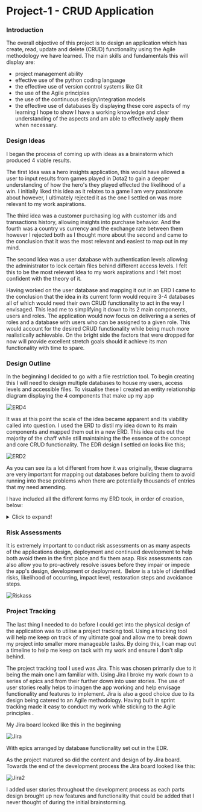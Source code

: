 # **Project-1 - CRUD Application**

### **Introduction**
The overall objective of this project is to design an application which has  create, read, update and delete (CRUD) functionality using the Agile methodology we have learned. 
The main skills and fundamentals this will display are:
* project management ability
* effective use of the python coding language
* the effective use of version control systems like Git
* the use of the Agile principles
* the use of the continuous design/integration models
* the effective use of databases
By displaying these core aspects of my learning I hope to show I have a working knowledge and clear understanding of the aspects and am able to effectively apply them when necessary. 



### **Design Ideas**
I began the process of  coming up with ideas as a brainstorm which produced 4 viable results.

The first Idea was a hero insights application, this would have allowed a user to input results from games played in Dota2 to gain a deeper understanding of how the hero's they played effected the likelihood of a win. 
I initially liked this idea as it relates to a game I am very passionate about however, I ultimately rejected it as the one I settled on was more relevant to my work aspirations.

The third idea was a customer purchasing log with customer ids and transactions history, allowing insights into purchase behavior. And the fourth was a country vs currency and the exchange rate between them however I rejected both as I thought more about the second and came to the conclusion that it was the most relevant and easiest to map out in my mind. 

The second Idea was a user database with authentication levels allowing the administrator to lock certain files behind different access levels. I felt this to be the most relevant Idea to my work aspirations and I felt most confident with the theory of it. 

Having worked on the user database and mapping it out in an ERD I came to the conclusion that the idea in its current form would require 3-4 databases all of which would need their own CRUD functionality to act in the way I envisaged. This lead me to simplifying it down to its 2 main components, users and roles. The application would now focus on delivering a a series of roles and a database with users who can be assigned to a given role. This would account for the desired CRUD functionality while being much more realistically achievable.
On the bright side the factors that were dropped for now will provide excellent stretch goals should it achieve its man functionality with time to spare. 



### **Design Outline** 
In the beginning  I decided to go with a file restriction tool. To begin creating this I will need to design multiple databases to house my users, access levels and accessible files.
To visualise these I created an entity relationship diagram displaying the 4 components that make up my app

![ERD4](https://i.imgur.com/7IW14a7.png)

It was at this point the scale of the idea became apparent and its viability called into question. 
I used the ERD to distil my idea down to its main components and mapped them out in a new ERD. This idea cuts out the majority of the chaff while still maintaining the the essence of the concept and core CRUD functionality.
The EDR design I settled on looks like this;

![ERD2](https://i.imgur.com/7VHvHw7.png)

As you can see its a lot different from how it was originally, these diagrams are very important for mapping out databases before building them to avoid running into these problems when there are potentially thousands of entries that my need amending. 

I have included all the different forms my ERD took, in order of creation, below:
<details>
 <summary>Click to expand!</summary>
  
![ERD3](https://i.imgur.com/zqFzORE.png)

![ERD4](https://i.imgur.com/hx79vUr.png)

![ERD5](https://i.imgur.com/EiOhQo5.png)

![ERD6](https://i.imgur.com/7IW14a7.png)

![ERD7](https://i.imgur.com/510ur8K.png)

![ERD8](https://i.imgur.com/7VHvHw7.png)

</details>



### Risk Assessments

It is extremely important to conduct risk assessments on as many aspects of the applications design, deployment and continued development to help both avoid them in the first place and fix them asap.
Risk assessments can also allow you to pro-actively resolve issues before they impair or impede the app's design, development or deployment.  
Below is a table of identified risks, likelihood of occurring, impact level, restoration steps and avoidance steps.

![Riskass](https://i.imgur.com/M6H7xsA.png)



### Project Tracking

The last thing I needed to do before I could get into the physical design of the application was to utilise a project tracking tool. Using a tracking tool will help me keep on track of my ultimate goal and allow me to break down my project into smaller more manageable tasks. By doing this, I can map out a timeline to help me keep on tack with my work and ensure I don't slip behind. 

The project tracking tool I used was Jira. This was chosen primarily due to it being the main one I am familiar with. Using Jira I broke my work down to a series of epics and from their further down into user stories. 
The use of user stories really helps to imagen the app working and help envisage functionality and features to implement. 
Jira is also a good choice due to its design being catered to an Agile methodology. Having built in sprint tracking made it easy to conduct my work while sticking to the Agile principles .

My Jira board looked like this in the beginning

![Jira](https://i.imgur.com/EcSxTb1.png)

With epics arranged by database functionality set out in the EDR.

As the project matured so did the content and design of by Jira board. Towards the end of the development process the Jira board looked like this:

![Jira2](https://i.imgur.com/zT5XCN3.png)

I added user stories throughout the development process as each parts design brought up new features and functionality that could be added that I never thought of during the initial brainstorming. 